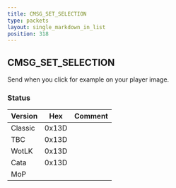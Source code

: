 ```yaml
---
title: CMSG_SET_SELECTION
type: packets
layout: single_markdown_in_list
position: 318
---
```


## CMSG_SET_SELECTION

Send when you click for example on your player image.

### Status

Version | Hex | Comment
---------- | ---------- | ---------- 
Classic    | 0x13D      |  
TBC        | 0x13D      |  
WotLK      | 0x13D      |  
Cata       | 0x13D      |  
MoP        |            |  